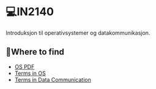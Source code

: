 # 💻IN2140
Introduksjon til operativsystemer og datakommunikasjon. 

## 🤔Where to find 
- [OS PDF](https://github.com/lananht/IN2140/blob/main/Terms/os.pdf)
- [Terms in OS](https://github.com/lananht/IN2140/blob/main/Terms/OS.md)
- [Terms in Data Communication](https://github.com/lananht/IN2140/blob/main/Terms/Datacom.md)

